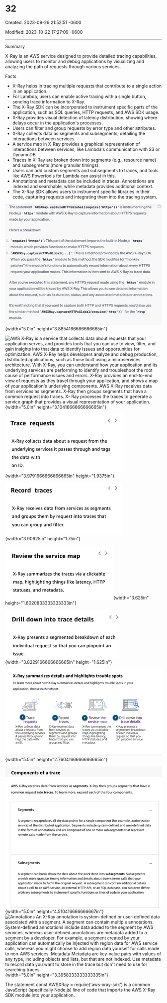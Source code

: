 # 32

Created: 2023-09-26 21:52:51 -0600

Modified: 2023-10-22 17:27:09 -0600

---

Summary

X-Ray is an AWS service designed to provide detailed tracing capabilities, allowing users to monitor and debug applications by visualizing and analyzing the path of requests through various services.

Facts

- X-Ray helps in tracing multiple requests that contribute to a single action in an application.
- For Lambda, users can enable active tracing with a single button, sending trace information to X-Ray.
- The X-Ray SDK can be incorporated to instrument specific parts of the application, such as SQL queries, HTTP requests, and AWS SDK usage.
- X-Ray provides visual detection of latency distribution, showing where delays occur in the application's processes.
- Users can filter and group requests by error type and other attributes.
- X-Ray collects data as segments and subsegments, detailing the interactions between services.
- A service map in X-Ray provides a graphical representation of interactions between services, like Lambda's communication with S3 or DynamoDB.
- Traces in X-Ray are broken down into segments (e.g., resource name) and subsegments (more granular timings).
- Users can add custom segments and subsegments to traces, and tools like AWS Powertools for Lambda can assist in this.
- Annotations and metadata can be included in traces. Annotations are indexed and searchable, while metadata provides additional context.
- The X-Ray SDK allows users to instrument specific libraries in their code, capturing requests and integrating them into the tracing system.







![](../../../media/AWS-Developing-Serverless-Solutions-on-AWS-Module-9-32-image1.png){width="5.0in" height="3.8854166666666665in"}



![AWS X-Ray is a service that collects data about requests that your application serves, and provides tools that you can use to view, filter, and gain insights into that data to identify issues and opportunities for optimization. AWS X-Ray helps developers analyze and debug production, distributed applications, such as those built using a microservices architecture. With X-Ray, you can understand how your application and its underlying services are performing to identify and troubleshoot the root cause of performance issues and errors. X-Ray provides an end-to-end view of requests as they travel through your application, and shows a map of your application's underlying components. AWS X-Ray receives data from services as segments. X-Ray then groups segments that have a common request into traces. X- Ray processes the traces to generate a service graph that provides a visual representation of your application. ](../../../media/AWS-Developing-Serverless-Solutions-on-AWS-Module-9-32-image2.png){width="5.0in" height="3.1041666666666665in"}



![Trace requests X-Ray collects data about a request from the underlying services it passes through and tags the data with an ID. ](../../../media/AWS-Developing-Serverless-Solutions-on-AWS-Module-9-32-image3.png){width="3.9791666666666665in" height="1.9375in"}



![Record traces X-Ray receives data from services as segments and groups them by request into traces that you can group and filter. ](../../../media/AWS-Developing-Serverless-Solutions-on-AWS-Module-9-32-image4.png){width="3.90625in" height="1.75in"}



![](../../../media/AWS-Developing-Serverless-Solutions-on-AWS-Module-9-32-image5.png){width="3.625in" height="1.8020833333333333in"}



![Drill down into trace details X-Ray presents a segmented breakdown of each individual request so that you can pinpoint an Issue. ](../../../media/AWS-Developing-Serverless-Solutions-on-AWS-Module-9-32-image6.png){width="3.8229166666666665in" height="1.625in"}



![](../../../media/AWS-Developing-Serverless-Solutions-on-AWS-Module-9-32-image7.png){width="5.0in" height="2.7604166666666665in"}



![](../../../media/AWS-Developing-Serverless-Solutions-on-AWS-Module-9-32-image8.png){width="5.0in" height="4.510416666666667in"}![Annotations An X-Ray annotation is system-defined or user-defined data associated with a segment. A segment can contain multiple annotations. System-defined annotations include data added to the segment by AWS services, whereas user-defined annotations are metadata added to a segment by a developer. For example, a segment created by your application can automatically be injected with region data for AWS service calls, whereas you might choose to add region data yourself for calls made to non-AWS services. Metadata Metadata are key-value pairs with values of any type, including objects and lists, but that are not indexed. Use metadata to record data you want to store in the trace but don't need to use for searching traces. ](../../../media/AWS-Developing-Serverless-Solutions-on-AWS-Module-9-32-image9.png){width="5.0in" height="3.3958333333333335in"}



The statement const AWSXRay = require('aws-xray-sdk') is a common JavaScript (specifically Node.js) line of code that imports the AWS X-Ray SDK module into your application.









